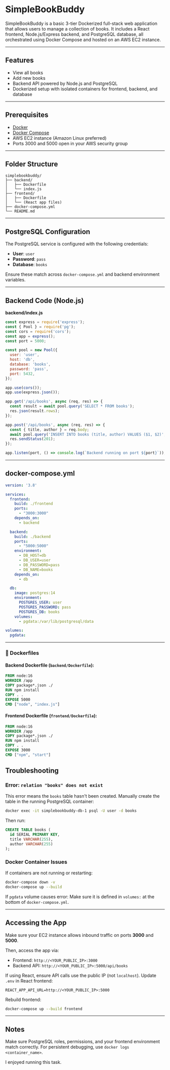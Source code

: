 # SimpleBookBuddy

SimpleBookBuddy is a basic 3-tier Dockerized full-stack web application that allows users to manage a collection of books. It includes a React frontend, Node.js/Express backend, and PostgreSQL database, all orchestrated using Docker Compose and hosted on an AWS EC2 instance.

---

## Features

* View all books
* Add new books
* Backend API powered by Node.js and PostgreSQL
* Dockerized setup with isolated containers for frontend, backend, and database

---

## Prerequisites

* [Docker](https://www.docker.com/products/docker-desktop)
* [Docker Compose](https://docs.docker.com/compose/install/)
* AWS EC2 instance (Amazon Linux preferred)
* Ports 3000 and 5000 open in your AWS security group

---

## Folder Structure

```
simplebookbuddy/
├── backend/
│   ├── Dockerfile
│   └── index.js
├── frontend/
│   ├── Dockerfile
│   └── (React app files)
├── docker-compose.yml
└── README.md
```

---

## PostgreSQL Configuration

The PostgreSQL service is configured with the following credentials:

* **User**: `user`
* **Password**: `pass`
* **Database**: `books`

Ensure these match across `docker-compose.yml` and backend environment variables.

---

## Backend Code (Node.js)

**backend/index.js**

```js
const express = require('express');
const { Pool } = require('pg');
const cors = require('cors');
const app = express();
const port = 5000;

const pool = new Pool({
  user: 'user',
  host: 'db',
  database: 'books',
  password: 'pass',
  port: 5432,
});

app.use(cors());
app.use(express.json());

app.get('/api/books', async (req, res) => {
  const result = await pool.query('SELECT * FROM books');
  res.json(result.rows);
});

app.post('/api/books', async (req, res) => {
  const { title, author } = req.body;
  await pool.query('INSERT INTO books (title, author) VALUES ($1, $2)', [title, author]);
  res.sendStatus(201);
});

app.listen(port, () => console.log(`Backend running on port ${port}`));
```

---

## docker-compose.yml

```yaml
version: '3.8'

services:
  frontend:
    build: ./frontend
    ports:
      - "3000:3000"
    depends_on:
      - backend

  backend:
    build: ./backend
    ports:
      - "5000:5000"
    environment:
      - DB_HOST=db
      - DB_USER=user
      - DB_PASSWORD=pass
      - DB_NAME=books
    depends_on:
      - db

  db:
    image: postgres:14
    environment:
      POSTGRES_USER: user
      POSTGRES_PASSWORD: pass
      POSTGRES_DB: books
    volumes:
      - pgdata:/var/lib/postgresql/data

volumes:
  pgdata:
```

---


### 📅 Dockerfiles

#### Backend Dockerfile (`backend/Dockerfile`):

```Dockerfile
FROM node:16
WORKDIR /app
COPY package*.json ./
RUN npm install
COPY . .
EXPOSE 5000
CMD ["node", "index.js"]
```

#### Frontend Dockerfile (`frontend/Dockerfile`):

```Dockerfile
FROM node:16
WORKDIR /app
COPY package*.json ./
RUN npm install
COPY . .
EXPOSE 3000
CMD ["npm", "start"]
```



## Troubleshooting

### Error: `relation "books" does not exist`

This error means the `books` table hasn't been created. Manually create the table in the running PostgreSQL container:

```bash
docker exec -it simplebookbuddy-db-1 psql -U user -d books
```

Then run:

```sql
CREATE TABLE books (
  id SERIAL PRIMARY KEY,
  title VARCHAR(255),
  author VARCHAR(255)
);
```

### Docker Container Issues

If containers are not running or restarting:

```bash
docker-compose down -v
docker-compose up --build
```

If `pgdata` volume causes error:
Make sure it is defined in `volumes:` at the bottom of `docker-compose.yml`.

---

## Accessing the App

Make sure your EC2 instance allows inbound traffic on ports **3000** and **5000**.

Then, access the app via:

* Frontend: `http://<YOUR_PUBLIC_IP>:3000`
* Backend API: `http://<YOUR_PUBLIC_IP>:5000/api/books`

If using React, ensure API calls use the public IP (not `localhost`). Update `.env` in React frontend:

```env
REACT_APP_API_URL=http://<YOUR_PUBLIC_IP>:5000
```

Rebuild frontend:

```bash
docker-compose up --build frontend
```

---

##  Notes

Make sure PostgreSQL roles, permissions, and your frontend environment match correctly. For persistent debugging, use `docker logs <container_name>`.

I enjoyed running this task.
